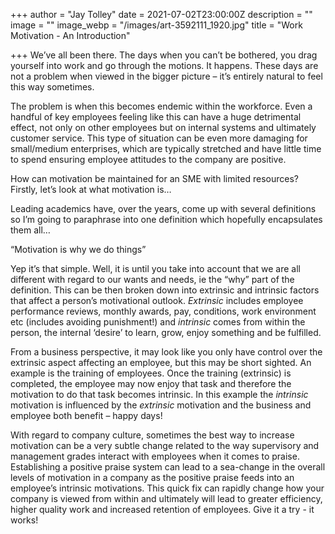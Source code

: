 +++
author = "Jay Tolley"
date = 2021-07-02T23:00:00Z
description = ""
image = ""
image_webp = "/images/art-3592111_1920.jpg"
title = "Work Motivation - An Introduction"

+++
We’ve all been there. The days when you can’t be bothered, you drag yourself into work and go through the motions. It happens. These days are not a problem when viewed in the bigger picture – it’s entirely natural to feel this way sometimes.

The problem is when this becomes endemic within the workforce. Even a handful of key employees feeling like this can have a huge detrimental effect, not only on other employees but on internal systems and ultimately customer service. This type of situation can be even more damaging for small/medium enterprises, which are typically stretched and have little time to spend ensuring employee attitudes to the company are positive.

How can motivation be maintained for an SME with limited resources? Firstly, let’s look at what motivation is…

Leading academics have, over the years, come up with several definitions so I’m going to paraphrase into one definition which hopefully encapsulates them all…

“Motivation is why we do things”

Yep it’s that simple. Well, it is until you take into account that we are all different with regard to our wants and needs, ie the “why” part of the definition. This can be then broken down into extrinsic and intrinsic factors that affect a person’s motivational outlook. _Extrinsic_ includes employee performance reviews, monthly awards, pay, conditions, work environment etc (includes avoiding punishment!) and _intrinsic_ comes from within the person, the internal ‘desire’ to learn, grow, enjoy something and be fulfilled.

From a business perspective, it may look like you only have control over the extrinsic aspect affecting an employee, but this may be short sighted. An example is the training of employees. Once the training (extrinsic) is completed, the employee may now enjoy that task and therefore the motivation to do that task becomes intrinsic. In this example the _intrinsic_ motivation is influenced by the _extrinsic_ motivation and the business and employee both benefit – happy days!

With regard to company culture, sometimes the best way to increase motivation can be a very subtle change related to the way supervisory and management grades interact with employees when it comes to praise. Establishing a positive praise system can lead to a sea-change in the overall levels of motivation in a company as the positive praise feeds into an employee’s intrinsic motivations. This quick fix can rapidly change how your company is viewed from within and ultimately will lead to greater efficiency, higher quality work and increased retention of employees. Give it a try - it works!